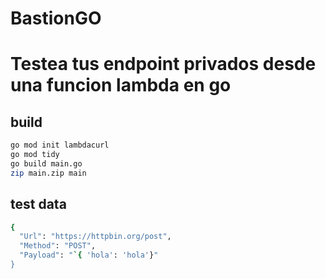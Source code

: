 # BastionGO
# Testea tus endpoint privados desde una funcion lambda en go

## build
```sh
go mod init lambdacurl
go mod tidy
go build main.go
zip main.zip main
```

## test data
```sh
{
  "Url": "https://httpbin.org/post",
  "Method": "POST",
  "Payload": "`{ 'hola': 'hola'}"
}
```